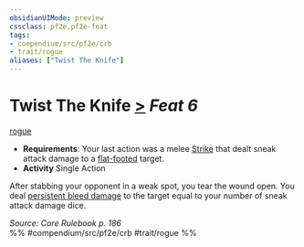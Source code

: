 ```yaml
---
obsidianUIMode: preview
cssclass: pf2e,pf2e-feat
tags:
- compendium/src/pf2e/crb
- trait/rogue
aliases: ["Twist The Knife"]
---
```

# Twist The Knife  [>](chapter-9-playing-the-game.md#Actions "Single Action") *Feat 6*  
[rogue](Reference/Rules/Traits/rogue.md "Rogue Class Trait")  

- **Requirements**: Your last action was a melee [Strike](strike.md) that dealt sneak attack damage to a [flat-footed](conditions.md#Flat-footed) target.
- **Activity** Single Action

After stabbing your opponent in a weak spot, you tear the wound open. You deal [persistent bleed damage](conditions.md#Persistent%20Damage) to the target equal to your number of sneak attack damage dice.

*Source: Core Rulebook p. 186*  
%% #compendium/src/pf2e/crb #trait/rogue %%